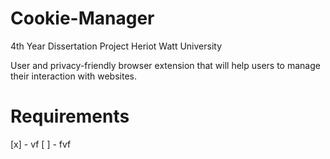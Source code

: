 # Cookie-Manager
4th Year Dissertation Project
Heriot Watt University

User and privacy-friendly browser extension that will help users to manage their interaction with websites. 

# Requirements
[x] - vf
[ ] - fvf
